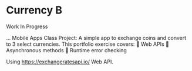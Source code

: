 # Currency B 
Work In Progress


...
Mobile Apps Class Project: 
 A simple app to exchange coins and convert to 3 select currencies.
This portfolio exercise covers:
 Web APIs
 Asynchronous methods
 Runtime error checking 

Using https://exchangeratesapi.io/ Web API.

